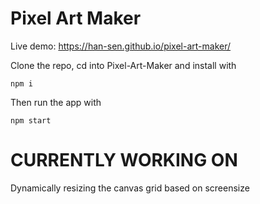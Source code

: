 # Pixel Art Maker

Live demo: https://han-sen.github.io/pixel-art-maker/

Clone the repo, cd into Pixel-Art-Maker and install with

`npm i`

Then run the app with

`npm start`

# CURRENTLY WORKING ON

Dynamically resizing the canvas grid based on screensize
